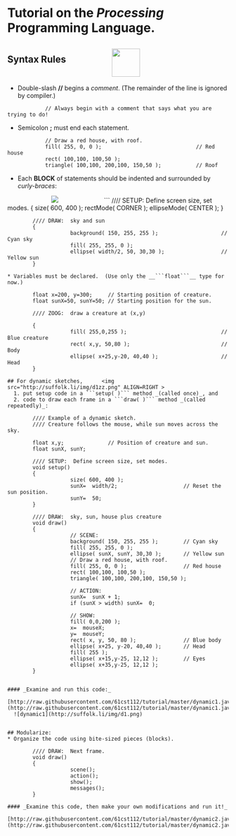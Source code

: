 # Tutorial on the _Processing_ Programming Language.
## Syntax Rules <img src="http://suffolk.li//cst112/61cst112/students/img/p.jpg" width=64 align=middle hspace=100 >
* Double-slash __//__ begins a *comment*.  (The remainder of the line is ignored by compiler.)
```
            // Always begin with a comment that says what you are trying to do!
```
* Semicolon __;__ must end each statement.
```
            // Draw a red house, with roof.
            fill( 255, 0, 0 );                              // Red house
            rect( 100,100, 100,50 );
            triangle( 100,100, 200,100, 150,50 );           // Roof
```               
* Each __BLOCK__ of statements should be indented and surrounded by *curly-braces*:
<img src= "http://suffolk.li/img/h.png" hspace=100 >
```
            //// SETUP:  Define screen size, set modes.
            {
                        size( 600, 400 );
                        rectMode( CORNER );
                        ellipseMode( CENTER );
            }

            //// DRAW:  sky and sun
            {
                        background( 150, 255, 255 );                    // Cyan sky
                        fill( 255, 255, 0 );
                        ellipse( width/2, 50, 30,30 );                  // Yellow sun
            }
```
* Variables must be declared.  (Use only the __```float```__ type for now.)
```
            float x=200, y=300;     // Starting position of creature.
            float sunX=50, sunY=50; // Starting position for the sun.
            
            //// ZOOG:  draw a creature at (x,y)

            {
                        fill( 255,0,255 );                              // Blue creature
                        rect( x,y, 50,80 );                             // Body
                        ellipse( x+25,y-20, 40,40 );                    // Head
            }
```      
## For dynamic sketches,      <img src="http://suffolk.li/img/d1zz.png" ALIGN=RIGHT >
  1. put setup code in a ```setup( )``` method _(called once)_, and
  2. code to draw each frame in a ```draw( )``` method _(called repeatedly)_:
```
            //// Example of a dynamic sketch.
            //// Creature follows the mouse, while sun moves across the sky.

            float x,y;              // Position of creature and sun.
            float sunX, sunY;
            
            //// SETUP:  Define screen size, set modes.
            void setup()
            {
                        size( 600, 400 );
                        sunX=  width/2;                     // Reset the sun position.
                        sunY=  50;
            }

            //// DRAW:  sky, sun, house plus creature
            void draw()
            {
                        // SCENE:
                        background( 150, 255, 255 );        // Cyan sky
                        fill( 255, 255, 0 );
                        ellipse( sunX, sunY, 30,30 );       // Yellow sun
                        // Draw a red house, with roof.
                        fill( 255, 0, 0 );                  // Red house
                        rect( 100,100, 100,50 );
                        triangle( 100,100, 200,100, 150,50 );
                        
                        // ACTION:
                        sunX=  sunX + 1;
                        if (sunX > width) sunX=  0;

                        // SHOW:
                        fill( 0,0,200 );
                        x=  mouseX;
                        y=  mouseY;
                        rect( x, y, 50, 80 );               // Blue body
                        ellipse( x+25, y-20, 40,40 );       // Head
                        fill( 255 );
                        ellipse( x+15,y-25, 12,12 );        // Eyes
                        ellipse( x+35,y-25, 12,12 );
            }
```

#### _Examine and run this code:_    
  [http://raw.githubusercontent.com/61cst112/tutorial/master/dynamic1.java](http://raw.githubusercontent.com/61cst112/tutorial/master/dynamic1.java)  
  ![dynamic1](http://suffolk.li/img/d1.png)


## Modularize:  
* Organize the code using bite-sized pieces (blocks).
```
            //// DRAW:  Next frame.
            void draw()
            {
                        scene();
                        action();
                        show();
                        messages();
            }
```
#### _Examine this code, then make your own modifications and run it!_  
  [http://raw.githubusercontent.com/61cst112/tutorial/master/dynamic2.java](http://raw.githubusercontent.com/61cst112/tutorial/master/dynamic2.java)
